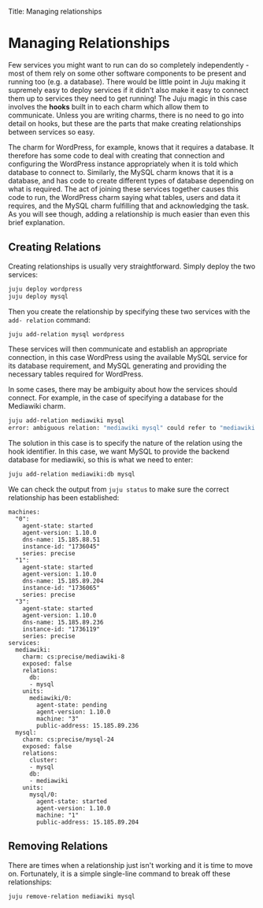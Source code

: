 Title: Managing relationships  

# Managing Relationships

Few services you might want to run can do so completely independently - most of
them rely on some other software components to be present and running too (e.g.
a database). There would be little point in Juju making it supremely easy to
deploy services if it didn't also make it easy to connect them up to services
they need to get running! The Juju magic in this case involves the **hooks**
built in to each charm which allow them to communicate. Unless you are writing
charms, there is no need to go into detail on hooks, but these are the parts
that make creating relationships between services so easy.

The charm for WordPress, for example, knows that it requires a database. It
therefore has some code to deal with creating that connection and configuring
the WordPress instance appropriately when it is told which database to connect
to. Similarly, the MySQL charm knows that it is a database, and has code to
create different types of database depending on what is required. The act of
joining these services together causes this code to run, the WordPress charm
saying what tables, users and data it requires, and the MySQL charm fulfilling
that and acknowledging the task. As you will see though, adding a relationship
is much easier than even this brief explanation.


## Creating Relations

Creating relationships is usually very straightforward. Simply deploy the two
services:

```bash
juju deploy wordpress
juju deploy mysql
```

Then you create the relationship by specifying these two services with the `add-
relation` command:

```bash
juju add-relation mysql wordpress
```

These services will then communicate and establish an appropriate connection,
in this case WordPress using the available MySQL service for its database
requirement, and MySQL generating and providing the necessary tables required
for WordPress.

In some cases, there may be ambiguity about how the services should connect. For
example, in the case of specifying a database for the Mediawiki charm.

```bash
juju add-relation mediawiki mysql
error: ambiguous relation: "mediawiki mysql" could refer to "mediawiki:db mysql:db"; "mediawiki:slave mysql:db"
```

The solution in this case is to specify the nature of the relation using the
hook identifier. In this case, we want MySQL to provide the backend database
for mediawiki, so this is what we need to enter:

```bash
juju add-relation mediawiki:db mysql
```

We can check the output from `juju status` to make sure the correct relationship
has been established:

```no-highlight
machines:
  "0":
    agent-state: started
    agent-version: 1.10.0
    dns-name: 15.185.88.51
    instance-id: "1736045"
    series: precise
  "1":
    agent-state: started
    agent-version: 1.10.0
    dns-name: 15.185.89.204
    instance-id: "1736065"
    series: precise
  "3":
    agent-state: started
    agent-version: 1.10.0
    dns-name: 15.185.89.236
    instance-id: "1736119"
    series: precise
services:
  mediawiki:
    charm: cs:precise/mediawiki-8
    exposed: false
    relations:
      db:
      - mysql
    units:
      mediawiki/0:
        agent-state: pending
        agent-version: 1.10.0
        machine: "3"
        public-address: 15.185.89.236
  mysql:
    charm: cs:precise/mysql-24
    exposed: false
    relations:
      cluster:
      - mysql
      db:
      - mediawiki
    units:
      mysql/0:
        agent-state: started
        agent-version: 1.10.0
        machine: "1"
        public-address: 15.185.89.204
```


## Removing Relations

There are times when a relationship just isn't working and it is time to move
on. Fortunately, it is a simple single-line command to break off these
relationships:

```bash
juju remove-relation mediawiki mysql
```
